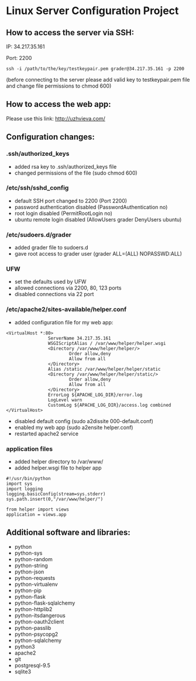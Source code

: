 # Linux Server Configuration Project

## How to access the server via SSH:
IP: 34.217.35.161

Port: 2200
```
ssh -i /path/to/the/key/testkeypair.pem grader@34.217.35.161 -p 2200
```
(before connecting to the server please add valid key to testkeypair.pem file and change file permissions to chmod 600)

## How to access the web app:
Please use this link: http://uzhvieva.com/

## Configuration changes:
### .ssh/authorized_keys
- added rsa key to .ssh/authorized_keys file
- changed permissions of the file (sudo chmod 600)
### /etc/ssh/sshd_config 
- default SSH port changed to 2200 (Port 2200)
- password authentication disabled (PasswordAuthentication no)
- root login disabled (PermitRootLogin no)
- ubuntu remote login disabled (AllowUsers grader DenyUsers ubuntu)
### /etc/sudoers.d/grader
- added grader file to sudoers.d
- gave root access to grader user (grader ALL=(ALL) NOPASSWD:ALL)
### UFW
- set the defaults used by UFW
- allowed connections via 2200, 80, 123 ports
- disabled connections via 22 port
### /etc/apache2/sites-available/helper.conf
- added configuration file for my web app:
```
<VirtualHost *:80>
                ServerName 34.217.35.161
                WSGIScriptAlias / /var/www/helper/helper.wsgi
                <Directory /var/www/helper/helper/>
                        Order allow,deny
                        Allow from all
                </Directory>
                Alias /static /var/www/helper/helper/static
                <Directory /var/www/helper/helper/static/>
                        Order allow,deny
                        Allow from all
                </Directory>
                ErrorLog ${APACHE_LOG_DIR}/error.log
                LogLevel warn
                CustomLog ${APACHE_LOG_DIR}/access.log combined
</VirtualHost>
```
- disabled default config (sudo a2dissite 000-default.conf)
- enabled my web app (sudo a2ensite helper.conf)
- restarted apache2 service
### application files
- added helper directory to /var/www/
- added helper.wsgi file to helper app
```
#!/usr/bin/python
import sys
import logging
logging.basicConfig(stream=sys.stderr)
sys.path.insert(0,"/var/www/helper/")

from helper import views
application = views.app
```
## Additional software and libraries:
- python
- python-sys
- python-random
- python-string
- python-json
- python-requests
- python-virtualenv
- python-pip
- python-flask
- python-flask-sqlalchemy
- python-httplib2
- python-itsdangerous
- python-oauth2client
- python-passlib
- python-psycopg2
- python-sqlalchemy
- python3
- apache2
- git
- postgresql-9.5
- sqlite3

